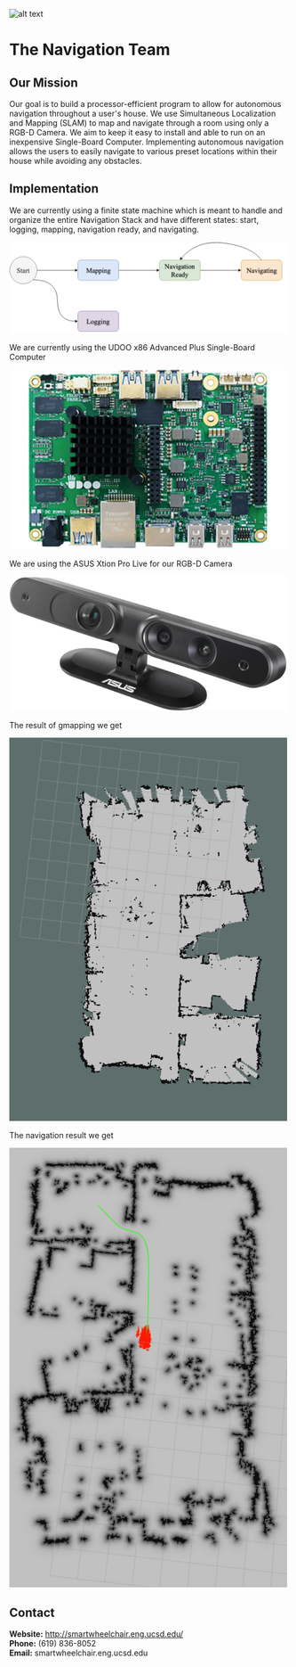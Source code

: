 ![alt text](https://github.com/SmartWheelchair/Systems/blob/master/Wheelchair%203D%20Part%20Images/UCSD_Wheelchair_Team_Logo.png "Logo")

# The Navigation Team

## Our Mission
  
  Our goal is to build a processor-efficient program to allow for autonomous navigation throughout a user's house. We use Simultaneous Localization and Mapping (SLAM) to map and navigate through a room using only a RGB-D Camera. We aim to keep it easy to install and able to run on an inexpensive Single-Board Computer. Implementing autonomous navigation allows the users to easily navigate to various preset locations within their house while avoiding any obstacles.
  
## Implementation
  We are currently using a finite state machine which is meant to handle and organize the entire Navigation Stack and have different states:     start, logging, mapping, navigation ready, and navigating.

  <img src="https://github.com/SmartWheelchair/wheelchair_navigation/blob/master/Images/fsm.png" width="500">
  
  We are currently using the UDOO x86 Advanced Plus Single-Board Computer 
  
  <img src="https://github.com/SmartWheelchair/wheelchair_navigation/blob/master/Images/x86_advplus_f.png" width="500">

  We are using the ASUS Xtion Pro Live for our RGB-D Camera

  <img src="https://github.com/SmartWheelchair/wheelchair_navigation/blob/master/Images/ASUS_xtion.png" width="500"> 
  
  The result of gmapping we get 
  
  <img src="https://github.com/SmartWheelchair/wheelchair_navigation/blob/master/Images/gmapping.png" width="500">
  
  The navigation result we get

  <img src="https://github.com/SmartWheelchair/wheelchair_navigation/blob/master/Images/path_planning.png" width="500">
  
## Contact
**Website:** http://smartwheelchair.eng.ucsd.edu/  
**Phone:** (619) 836-8052  
**Email:** smartwheelchair.eng.ucsd.edu  
